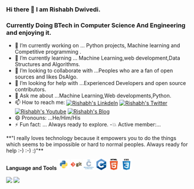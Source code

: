### Hi there 👋 I am Rishabh Dwivedi.
### Currently Doing BTech in Computer Science And Engineering and enjoying it.

- 🔭 I’m currently working on ... Python projects, Machine learning and Competitive programming .
- 🌱 I’m currently learning ... Machine Learning,web development,Data Structures and Algorithms.
- 👯 I’m looking to collaborate with ...Peoples who are a fan of open sources and likes DsAlgo.
- 🤔 I’m looking for help with ...Experienced Developers and open source contributors.
- 💬 Ask me about ...Machine Learning,Web developments,Python.
- 📫 How to reach me: <a href="https://www.linkedin.com/in/rishabh-dwivedi-28737b1a0"><img align="center" alt="Rishabh's LinkdeIn" width="16px" src="https://cdn.jsdelivr.net/npm/simple-icons@v3/icons/linkedin.svg" /></a>                <a href="https://twitter.com/Rishabh07147212"><img align="center" alt="Rishabh's Twitter" width="16px" src="https://cdn.jsdelivr.net/npm/simple-icons@v3/icons/twitter.svg" /></a>             <a href="https://www.youtube.com/results?search_query=talkwithrd"><img align="center" alt="Rishabh's Youtube" width="16px" src="https://cdn.jsdelivr.net/npm/simple-icons@v3/icons/youtube.svg" /></a>              <a href="https://talkwithrd.blogspot.com/"><img align="center" alt="Rishabh's Blog" width="16px" src="https://cdn.jsdelivr.net/npm/simple-icons@v3/icons/blogger.svg" /></a>
- 😄 Pronouns: ...He/Him/His
- ⚡ Fun fact: ... Always ready to explore.
-💥 Active member:... <a href="https://dev.to/rishabh062">
  <i class="fab fa-dev" title="rishabh062's DEV Profile"></i>
</a>
**"I really loves technology because it empowers you to do the things which seems to be impossible or hard to normal peoples.
Always ready for help :-) :-) :)"**

**Language and Tools**
<code><img height="30" src="https://raw.githubusercontent.com/github/explore/80688e429a7d4ef2fca1e82350fe8e3517d3494d/topics/python/python.png"></code>
<code><img height="30" src="https://raw.githubusercontent.com/github/explore/80688e429a7d4ef2fca1e82350fe8e3517d3494d/topics/git/git.png"></code>
<code><img height="30" src="https://raw.githubusercontent.com/github/explore/80688e429a7d4ef2fca1e82350fe8e3517d3494d/topics/c/c.png"></code>
<code><img height="30" src="https://raw.githubusercontent.com/github/explore/80688e429a7d4ef2fca1e82350fe8e3517d3494d/topics/cpp/cpp.png"></code>
<code><img height="30" src="https://raw.githubusercontent.com/github/explore/80688e429a7d4ef2fca1e82350fe8e3517d3494d/topics/html/html.png"></code>
<code><img height="30" src="https://raw.githubusercontent.com/github/explore/80688e429a7d4ef2fca1e82350fe8e3517d3494d/topics/css/css.png"></code>
<p align="left">
   <img align="center" src="https://github-readme-stats.vercel.app/api/top-langs/?username=rishabh062&theme=radical&line_height=10&hide_langs_below=1&layout=compact" />
   <img align="center" src="https://github-readme-stats.vercel.app/api?username=rishabh062&show_icons=true&theme=radical&line_height=21"/>
</p>
<br>
